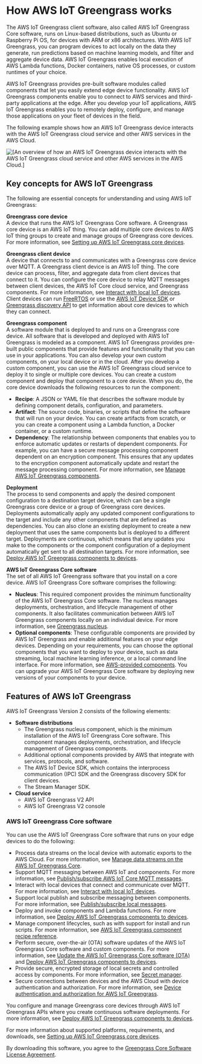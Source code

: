 # How AWS IoT Greengrass works<a name="how-it-works"></a>

The AWS IoT Greengrass client software, also called AWS IoT Greengrass Core software, runs on Linux\-based distributions, such as Ubuntu or Raspberry Pi OS, for devices with ARM or x86 architectures\. With AWS IoT Greengrass, you can program devices to act locally on the data they generate, run predictions based on machine learning models, and filter and aggregate device data\. AWS IoT Greengrass enables local execution of AWS Lambda functions, Docker containers, native OS processes, or custom runtimes of your choice\. 

AWS IoT Greengrass provides pre\-built software modules called components that let you easily extend edge device functionality\. AWS IoT Greengrass components enable you to connect to AWS services and third\-party applications at the edge\. After you develop your IoT applications, AWS IoT Greengrass enables you to remotely deploy, configure, and manage those applications on your fleet of devices in the field\.

The following example shows how an AWS IoT Greengrass device interacts with the AWS IoT Greengrass cloud service and other AWS services in the AWS Cloud\.

![\[An overview of how an AWS IoT Greengrass device interacts with the AWS IoT Greengrass cloud service and other AWS services in the AWS Cloud.\]](http://docs.aws.amazon.com/greengrass/v2/developerguide/images/how-it-works.png)

## Key concepts for AWS IoT Greengrass<a name="concept-overview"></a>

The following are essential concepts for understanding and using AWS IoT Greengrass: 

****Greengrass core device****  
A device that runs the AWS IoT Greengrass Core software\. A Greengrass core device is an AWS IoT thing\. You can add multiple core devices to AWS IoT thing groups to create and manage groups of Greengrass core devices\. For more information, see [Setting up AWS IoT Greengrass core devices](setting-up.md)\.

****Greengrass client device****  
A device that connects to and communicates with a Greengrass core device over MQTT\. A Greengrass client device is an AWS IoT thing\. The core device can process, filter, and aggregate data from client devices that connect to it\. You can configure the core device to relay MQTT messages between client devices, the AWS IoT Core cloud service, and Greengrass components\. For more information, see [Interact with local IoT devices](interact-with-local-iot-devices.md)\.  
Client devices can run [FreeRTOS](https://docs.aws.amazon.com/freertos/latest/userguide/freertos-lib-gg-connectivity.html) or use the [AWS IoT Device SDK](https://docs.aws.amazon.com/iot/latest/developerguide/iot-sdks.html) or [Greengrass discovery API](greengrass-discover-api.md) to get information about core devices to which they can connect\.

****Greengrass component****  
A software module that is deployed to and runs on a Greengrass core device\. All software that is developed and deployed with AWS IoT Greengrass is modeled as a component\. AWS IoT Greengrass provides pre\-built public components that provide features and functionality that you can use in your applications\. You can also develop your own custom components, on your local device or in the cloud\. After you develop a custom component, you can use the AWS IoT Greengrass cloud service to deploy it to single or multiple core devices\. You can create a custom component and deploy that component to a core device\. When you do, the core device downloads the following resources to run the component:  
+ **Recipe**: A JSON or YAML file that describes the software module by defining component details, configuration, and parameters\. 
+ **Artifact**: The source code, binaries, or scripts that define the software that will run on your device\. You can create artifacts from scratch, or you can create a component using a Lambda function, a Docker container, or a custom runtime\. 
+ **Dependency**: The relationship between components that enables you to enforce automatic updates or restarts of dependent components\. For example, you can have a secure message processing component dependent on an encryption component\. This ensures that any updates to the encryption component automatically update and restart the message processing component\. 
For more information, see [Manage AWS IoT Greengrass components](manage-components.md)\.

****Deployment****  
The process to send components and apply the desired component configuration to a destination target device, which can be a single Greengrass core device or a group of Greengrass core devices\. Deployments automatically apply any updated component configurations to the target and include any other components that are defined as dependencies\. You can also clone an existing deployment to create a new deployment that uses the same components but is deployed to a different target\. Deployments are continuous, which means that any updates you make to the components or the component configuration of a deployment automatically get sent to all destination targets\. For more information, see [Deploy AWS IoT Greengrass components to devices](manage-deployments.md)\.

****AWS IoT Greengrass Core software****  
The set of all AWS IoT Greengrass software that you install on a core device\. AWS IoT Greengrass Core software comprises the following:   
+ **Nucleus**: This required component provides the minimum functionality of the AWS IoT Greengrass Core software\. The nucleus manages deployments, orchestration, and lifecycle management of other components\. It also facilitates communication between AWS IoT Greengrass components locally on an individual device\. For more information, see [Greengrass nucleus](greengrass-nucleus-component.md)\. 
+ **Optional components**: These configurable components are provided by AWS IoT Greengrass and enable additional features on your edge devices\. Depending on your requirements, you can choose the optional components that you want to deploy to your device, such as data streaming, local machine learning inference, or a local command line interface\. For more information, see [AWS\-provided components](public-components.md)\.
You can upgrade your AWS IoT Greengrass Core software by deploying new versions of your components to your device\.

## Features of AWS IoT Greengrass<a name="components-and-features"></a>

AWS IoT Greengrass Version 2 consists of the following elements:
+ **Software distributions**
  + The Greengrass nucleus component, which is the minimum installation of the AWS IoT Greengrass Core software\. This component manages deployments, orchestration, and lifecycle management of Greengrass components\.
  + Additional optional components provided by AWS that integrate with services, protocols, and software\.
  + The AWS IoT Device SDK, which contains the interprocess communication \(IPC\) SDK and the Greengrass discovery SDK for client devices\.
  + The Stream Manager SDK\.
+ **Cloud service**
  + AWS IoT Greengrass V2 API
  + AWS IoT Greengrass V2 console

### AWS IoT Greengrass Core software<a name="greengrass-core-software"></a>

You can use the AWS IoT Greengrass Core software that runs on your edge devices to do the following:
+ Process data streams on the local device with automatic exports to the AWS Cloud\. For more information, see [Manage data streams on the AWS IoT Greengrass Core](manage-data-streams.md)\.
+ Support MQTT messaging between AWS IoT and components\. For more information, see [Publish/subscribe AWS IoT Core MQTT messages](ipc-iot-core-mqtt.md)\.
+ Interact with local devices that connect and communicate over MQTT\. For more information, see [Interact with local IoT devices](interact-with-local-iot-devices.md)\.
+ Support local publish and subscribe messaging between components\. For more information, see [Publish/subscribe local messages](ipc-publish-subscribe.md)\.
+ Deploy and invoke components and Lambda functions\. For more information, see [Deploy AWS IoT Greengrass components to devices](manage-deployments.md)\.
+ Manage component lifecycles, such as with support for install and run scripts\. For more information, see [AWS IoT Greengrass component recipe reference](component-recipe-reference.md)\.
+ Perform secure, over\-the\-air \(OTA\) software updates of the AWS IoT Greengrass Core software and custom components\. For more information, see [Update the AWS IoT Greengrass Core software \(OTA\)](update-greengrass-core-v2.md) and [Deploy AWS IoT Greengrass components to devices](manage-deployments.md)\.
+ Provide secure, encrypted storage of local secrets and controlled access by components\. For more information, see [Secret manager](secret-manager-component.md)\.
+ Secure connections between devices and the AWS Cloud with device authentication and authorization\. For more information, see [Device authentication and authorization for AWS IoT Greengrass](device-auth.md)\.

You configure and manage Greengrass core devices through AWS IoT Greengrass APIs where you create continuous software deployments\. For more information, see [Deploy AWS IoT Greengrass components to devices](manage-deployments.md)\.

For more information about supported platforms, requirements, and downloads, see [Setting up AWS IoT Greengrass core devices](setting-up.md)\.

<a name="core-software-license"></a>By downloading this software, you agree to the [Greengrass Core Software License Agreement](https://greengrass-release-license.s3.us-west-2.amazonaws.com/greengrass-license-v1.pdf)\.